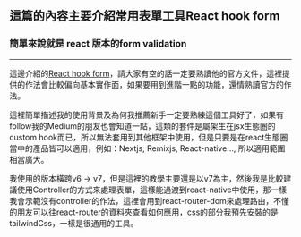 ## 這篇的內容主要介紹常用表單工具React hook form  

### 簡單來說就是 react 版本的form validation  

***  

這邊介紹的[React hook form](https://react-hook-form.com/)，請大家有空的話一定要熟讀他的官方文件，這裡提供的作法會比較偏向基本實作面，如果要用到進階一點的功能，還情熟讀官方的作法。  

這裡簡單描述我的使用背景及為何我推薦新手一定要熟練這個工具好了，如果有follow我的Medium的朋友也會知道一點，這類的套件是屬架生在jsx生態圈的custom hook而已，所以無法套用到其他框架中使用，但是只要是在react生態圈當中的產品皆可以適用，例如：Nextjs, Remixjs, React-native..., 所以適用範圍相當廣大。  

我使用的版本橫跨v6 -> v7，但是這裡的教學主要還是以v7為主，然後我是比較建議使用Controller的方式來處理表單，這樣能過渡到react-native中使用，那一樣我會示範沒有controller的作法，這裡會用到react-router-dom來處理路由，不懂的朋友可以往react-router的資料夾查看如何應用，css的部分我預先安裝的是tailwindCss，一樣是很通用的工具。  

